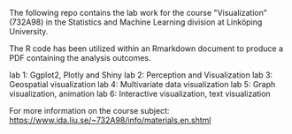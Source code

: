 
The following repo contains the lab work for the course "Visualization" (732A98) in the Statistics and Machine Learning division at Linköping University.

The R code has been utilized within an Rmarkdown document to produce a PDF containing the analysis outcomes.

lab 1: Ggplot2, Plotly and Shiny
lab 2: Perception and Visualization
lab 3: Geospatial visualization
lab 4: Multivariate data visualization
lab 5: Graph visualization, animation 
lab 6: Interactive visualization, text visualization

For more information on the course subject: https://www.ida.liu.se/~732A98/info/materials.en.shtml
